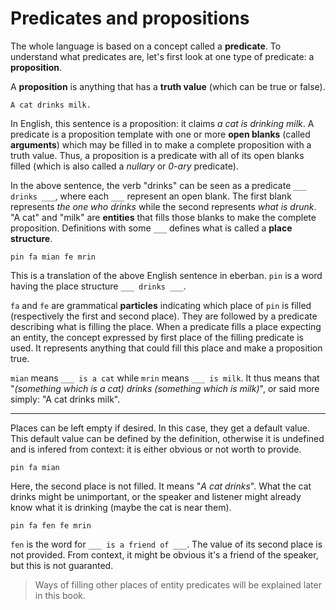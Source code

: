 # Predicates and propositions

The whole language is based on a concept called a **predicate**. To understand
what predicates are, let's first look at one type of predicate: a **proposition**.

A **proposition** is anything that has a **truth value** (which can be true or false).

```eng
A cat drinks milk.
```

In English, this sentence is a proposition: it claims *a cat is drinking
milk*. A predicate is a proposition template with one or more **open blanks**
(called **arguments**) which may be filled in to make a complete proposition
with a truth value. Thus, a proposition is a predicate with all of its open
blanks filled (which is also called a *nullary* or *0-ary* predicate).

In the above sentence, the verb "drinks" can be seen as a predicate
`___ drinks ___`, where each `___` represent an open blank. The first blank
represents *the one who drinks* while the second represents *what is drunk*.
"A cat" and "milk" are **entities** that fills those blanks to make the complete
proposition. Definitions with some `___` defines what is called a
**place structure**.

```ebb
pin fa mian fe mrin
```

This is a translation of the above English sentence in eberban. `pin` is
a word having the place structure `___ drinks ___`.

`fa` and `fe` are grammatical **particles** indicating which place of `pin` is
filled (respectively the first and second place). They are followed by a
predicate describing what is filling the place. When a predicate fills a place
expecting an entity, the concept expressed by first place of the filling
predicate is used. It represents anything that could fill this place and make a
proposition true.

`mian` means `___ is a cat` while `mrin` means `___ is milk`. It thus means that
"*(something which is a cat) drinks (something which is milk)*", or said more
simply: "A cat drinks milk".

---

Places can be left empty if desired. In this case, they get a default value.
This default value can be defined by the definition, otherwise it is
undefined and is infered from context: it is either obvious or not worth
to provide.

```ebb
pin fa mian
```

Here, the second place is not filled. It means "*A cat drinks*". What the
cat drinks might be unimportant, or the speaker and listener might already know
what it is drinking (maybe the cat is near them).

```ebb
pin fa fen fe mrin
```

`fen` is the word for `___ is a friend of ___`. The value of its second place
is not provided. From context, it might be obvious it's a friend of the
speaker, but this is not guaranted.

> Ways of filling other places of entity predicates will be explained later
> in this book.